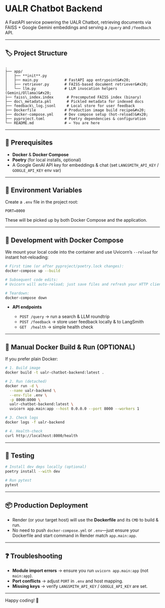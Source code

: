 # UALR Chatbot Backend

A FastAPI service powering the UALR Chatbot, retrieving documents via FAISS + Google Gemini embeddings and serving a `/query` and `/feedback` API.

---

## 🏷️ Project Structure

```
.
├── app/
│   ├── **init**.py
│   ├── main.py            # FastAPI app entrypoint&#x20;
│   ├── retriever.py       # FAISS-based document retriever&#x20;
│   └── llm.py             # LLM invocation helpers (Gemini/Ollama)&#x20;
├── faiss\_index.index      # Precomputed FAISS index (binary)
├── doc\_metadata.pkl       # Pickled metadata for indexed docs
├── feedback\_log.jsonl     # Local store for user feedback
├── Dockerfile             # Production image build recipe&#x20;
├── docker-compose.yml     # Dev compose setup (hot-reload)&#x20;
├── pyproject.toml         # Poetry dependencies & configuration
└── README.md              # ← You are here

````

---

## 🚀 Prerequisites

- **Docker** & **Docker Compose**  
- **Poetry** (for local installs, optional)  
- A Google GenAI API key for embeddings & chat (set `LANGSMITH_API_KEY` / `GOOGLE_API_KEY` env var)

---

## 🔧 Environment Variables

Create a `.env` file in the project root:

```env
PORT=8000
````

These will be picked up by both Docker Compose and the application.

---

## 🐳 Development with Docker Compose

We mount your local code into the container and use Uvicorn’s `--reload` for instant hot-reloading:

```bash
# First time (or after pyproject/poetry.lock changes):
docker-compose up --build

# Subsequent code edits:
# Uvicorn will auto-reload; just save files and refresh your HTTP client

# Teardown:
docker-compose down
```

* **API endpoints**

  * `POST /query`  → run a search & LLM roundtrip
  * `POST /feedback` → store user feedback locally & to LangSmith
  * `GET  /health` → simple health check

---

## 🔨 Manual Docker Build & Run (OPTIONAL)

If you prefer plain Docker:

```bash
# 1. Build image
docker build -t ualr-chatbot-backend:latest .

# 2. Run (detached)
docker run -d \
  --name ualr-backend \
  --env-file .env \
  -p 8000:8000 \
  ualr-chatbot-backend:latest \
  uvicorn app.main:app --host 0.0.0.0 --port 8000 --workers 1

# 3. Check logs
docker logs -f ualr-backend

# 4. Health-check
curl http://localhost:8000/health
```

---

## 🧪 Testing

```bash
# Install dev deps locally (optional)
poetry install --with dev

# Run pytest
pytest
```

---

## 📦 Production Deployment

* Render (or your target host) will use the **Dockerfile** and its `CMD` to build & run.
* No need to push `docker-compose.yml` or `.env`—just ensure your Dockerfile and start command in Render match `app.main:app`.

---

## ❓ Troubleshooting

* **Module import errors** → ensure you run `uvicorn app.main:app` (not `main:app`).
* **Port conflicts** → adjust `PORT` in `.env` and host mapping.
* **Missing keys** → verify `LANGSMITH_API_KEY` / `GOOGLE_API_KEY` are set.

---

Happy coding! 🚀
